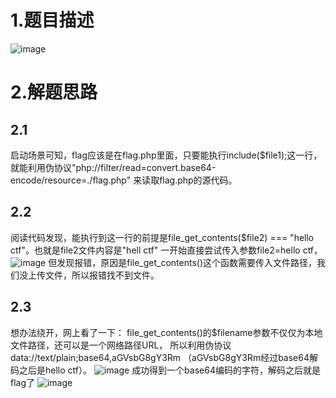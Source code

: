 # 1.题目描述
![image](https://user-images.githubusercontent.com/24989246/184316645-654fb2b8-6ef1-465e-9a79-7b0d982ca5e1.png)

# 2.解题思路
## 2.1
启动场景可知，flag应该是在flag.php里面，只要能执行include($file1);这一行，就能利用伪协议"php://filter/read=convert.base64-encode/resource=./flag.php"
来读取flag.php的源代码。
## 2.2
阅读代码发现，能执行到这一行的前提是file_get_contents($file2) === "hello ctf"。也就是file2文件内容是"hell ctf"
一开始直接尝试传入参数file2=hello ctf，
![image](https://user-images.githubusercontent.com/24989246/184317269-a3298523-e717-41e3-a021-718f73f04d45.png)
但发现报错，原因是file_get_contents()这个函数需要传入文件路径，我们没上传文件，所以报错找不到文件。
## 2.3
想办法绕开，网上看了一下：
file_get_contents()的$filename参数不仅仅为本地文件路径，还可以是一个网络路径URL，
所以利用伪协议data://text/plain;base64,aGVsbG8gY3Rm  （aGVsbG8gY3Rm经过base64解码之后是hello ctf）。
![image](https://user-images.githubusercontent.com/24989246/184318035-62ab2215-4381-4cd5-8e17-26621961e12e.png)
成功得到一个base64编码的字符，解码之后就是flag了
![image](https://user-images.githubusercontent.com/24989246/184318109-0cbce55e-52b3-46b2-ac66-c80ef1fc746b.png)
